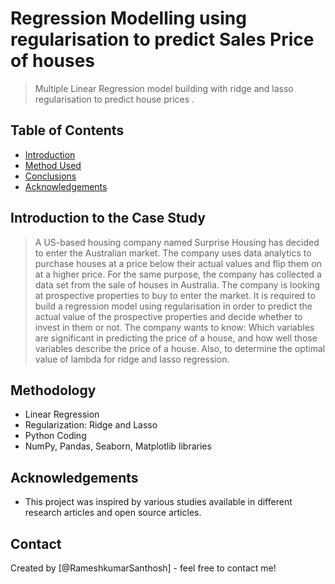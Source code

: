 # Regression Modelling using regularisation to predict Sales Price of houses
> Multiple Linear Regression model building with ridge and lasso regularisation to predict house prices .


## Table of Contents
* [Introduction](#Introduction-to-the-Case-Study)
* [Method Used](#Methodology)
* [Conclusions](#conclusions)
* [Acknowledgements](#acknowledgements)

## Introduction to the Case Study
> A US-based housing company named Surprise Housing has decided to enter the Australian market. The company uses data analytics to purchase houses at a price below their actual values and flip them on at a higher price. For the same purpose, the company has collected a data set from the sale of houses in Australia. The company is looking at prospective properties to buy to enter the market. It is required to build a regression model using regularisation in order to predict the actual value of the prospective properties and decide whether to invest in them or not.
> The company wants to know:
Which variables are significant in predicting the price of a house, and how well those variables describe the price of a house. Also, to determine the optimal value of lambda for ridge and lasso regression.

## Methodology
- Linear Regression
- Regularization: Ridge and Lasso
- Python Coding
- NumPy, Pandas, Seaborn, Matplotlib libraries

## Acknowledgements
- This project was inspired by various studies available in different research articles and open source articles. 


## Contact
Created by [@RameshkumarSanthosh] - feel free to contact me!

 





<!-- Optional -->
<!-- ## License -->
<!-- This project is open source and available under the [... License](). -->

<!-- You don't have to include all sections - just the one's relevant to your project -->
